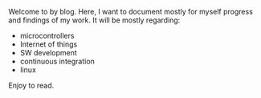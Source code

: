 Welcome to by blog. Here, I want to document mostly for myself progress and findings of my work. It will be mostly regarding:
* microcontrollers
* Internet of things
* SW development
* continuous integration
* linux

Enjoy to read.
